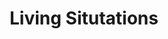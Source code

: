 ---
ee_id_thing: '2211'
site: '1'
type: '2'
inv_num: 2011-137
add_credit:
url: 2011-137-living-situtations
title: Living Situtations
year: '2011'
display_year: '2011'
medium: 'Geneva Sound System Model XL White, iPod Classic, and 24bit re-mastered recording
  of Beethoven''s Symphony No. 3 in E-Flat Major '
dims: 35 x 99 x 35.5 inches
pitch: Remastered orchestral recording.
ps: For this one, I have remastered - from a 78 - a recording of Beethoven’s Symphony
  No. 3 in E Flat Major (“Eroica”), Op. 55 by the NBC Symphony Orchestra. This original
  source is important, as it seems it is the only way to hear the very famous coughs
  which have been editing out of modern versions of this recording. My newly remastered
  digital file - coughs included - is played on an iPod through a new lifestyle product
  called the XL Model Geneva Lab GenevaSound Stereo.
live_url:
youtube:
related_code:
imgs: living-situations-2011-137-full-database-Team.jpg
subheading:
download: arcangel-living-situtations.mp3
commission:
related:
layout: things-i-made
---
